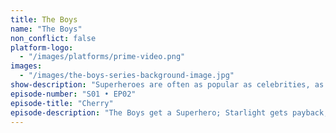 ```yaml
---
title: The Boys
name: "The Boys"
non_conflict: false
platform-logo:
  - "/images/platforms/prime-video.png"
images:
  - "/images/the-boys-series-background-image.jpg"
show-description: "Superheroes are often as popular as celebrities, as influential as politicians, and sometimes even as revered as gods. But that's when they're using their powers for good. What happens when the heroes go rogue and start abusing their powers? When it's the powerless against the super powerful, the Boys head out on a heroic quest to expose the truth about the Seven and Vought, the multibillion-dollar conglomerate that manages the superheroes and covers up their dirty secrets."
episode-number: "S01 • EP02"
episode-title: "Cherry"
episode-description: "The Boys get a Superhero; Starlight gets payback; Homelander behaves badly; a Senator gets rowdy."
---
```

